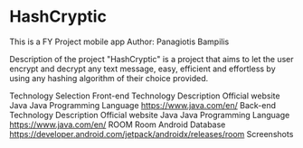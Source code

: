 # HashCryptic
This is a FY Project mobile app
Author: Panagiotis Bampilis

Description of the project
"HashCryptic" is a project that aims to let the user encrypt and decrypt any text message, easy, efficient and effortless by using any hashing algorithm of their choice provided.

Technology Selection
Front-end
Technology	Description	Official website
Java	Java Programming Language	https://www.java.com/en/
Back-end
Technology	Description	Official website
Java	Java Programming Language	https://www.java.com/en/
ROOM	Room Android Database	https://developer.android.com/jetpack/androidx/releases/room
Screenshots